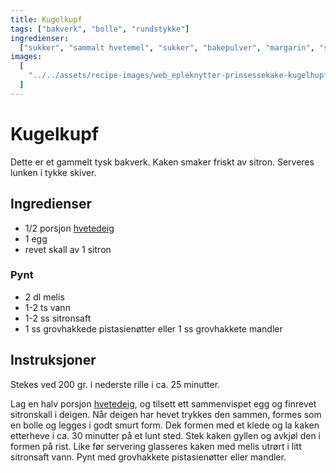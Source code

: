 ```yaml
---
title: Kugelkupf
tags: ["bakverk", "bolle", "rundstykke"]
ingredienser:
  ["sukker", "sammalt hvetemel", "sukker", "bakepulver", "margarin", "sur melk"]
images:
  [
    "../../assets/recipe-images/web_epleknytter-prinsessekake-kugelhupf-korintflette-eplekake-med-havrefres.jpg",
  ]
---
```


# Kugelkupf

Dette er et gammelt tysk bakverk. Kaken smaker friskt av sitron. Serveres lunken i tykke skiver.

## Ingredienser

- 1/2 porsjon [hvetedeig](./hvetedeig)
- 1 egg
- revet skall av 1 sitron

### Pynt

- 2 dl melis
- 1-2 ts vann
- 1-2 ss sitronsaft
- 1 ss grovhakkede pistasienøtter eller 1 ss grovhakkete mandler

## Instruksjoner

Stekes ved 200 gr. i nederste rille i ca. 25 minutter.

Lag en halv porsjon [hvetedeig](./hvetedeig), og tilsett ett sammenvispet egg og finrevet sitronskall i deigen. Når deigen har hevet trykkes den sammen, formes som en bolle og legges i godt smurt form. Dek formen med et klede og la kaken etterheve i ca. 30 minutter på et lunt sted. Stek kaken gyllen og avkjøl den i formen på rist. Like før servering glasseres kaken med melis utrørt i litt sitronsaft vann. Pynt med grovhakkete pistasienøtter eller mandler.
